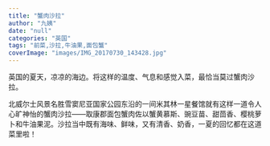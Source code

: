 ```yaml
---
title: "蟹肉沙拉"
author: "九姨"
date: "null"
categories: "英国"
tags: "前菜,沙拉,牛油果,面包蟹"
coverImage: "images/IMG_20170730_143428.jpg"
---
```


英国的夏天，凉凉的海边。将这样的温度、气息和感觉入菜，最恰当莫过蟹肉沙拉。

北威尔士风景名胜雪窦尼亚国家公园东沿的一间米其林一星餐馆就有这样一道令人心旷神怡的蟹肉沙拉——取康郡面包蟹肉佐以蟹黄慕斯、豌豆苗、甜茴香、樱桃萝卜和牛油果泥。沙拉当中既有海味、鲜味，又有清香、奶香，一夏的回忆都在这道菜里啦！
